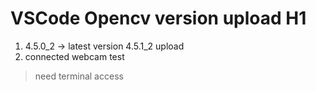 # VSCode Opencv version upload H1
1. 4.5.0_2 -> latest version 4.5.1_2 upload
2. connected webcam test
> need terminal access
